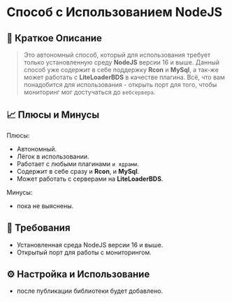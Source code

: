 # Способ с Использованием NodeJS

## 📝 Краткое Описание

>Это автономный способ, который для использования требует только установленную среду **NodeJS** версии 16 и выше.
>Данный способ уже содержит в себе поддержку **Rcon** и **MySql**, а так-же может работать с **LiteLoaderBDS** в качестве плагина.
>Всё, что вам понадобится для использования - открыть порт для того, чтобы мониторинг мог достучаться до `вебсервера`.

## 📈 Плюсы и Минусы

Плюсы:

- Автономный.
- Лёгок в использовании.
- Работает с любыми плагинами `и ядрами`.
- Содержит в себе сразу и **Rcon**, и **MySql**.
- Может работать с серверами на **LiteLoaderBDS**.

Минусы:

- пока не выяснены.

## 🧾 Требования

- Установленная среда NodeJS версии 16 и выше.
- Открытый порт для работы с мониторингом.

## ⚙️ Настройка и Использование

- после публикации библиотеки будет добавлено.